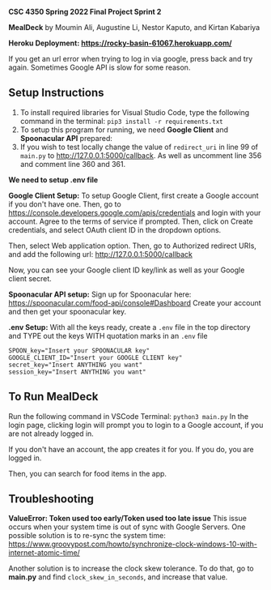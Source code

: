 **CSC 4350 Spring 2022 Final Project Sprint 2**

**MealDeck** by Moumin Ali, Augustine Li, Nestor Kaputo, and Kirtan Kabariya

**Heroku Deployment: https://rocky-basin-61067.herokuapp.com/**

If you get an url error when trying to log in via google, press back and try again. Sometimes Google API is slow for some reason.


## Setup Instructions
1. To install required libraries for Visual Studio Code, type the following command in the terminal:
`pip3 install -r requirements.txt`
2. To setup this program for running, we need **Google Client** and **Spoonacular API** prepared:
3. If you wish to test locally change the value of `redirect_uri` in line 99 of `main.py` to http://127.0.0.1:5000/callback. As well as uncomment line 356 and comment line 360 and 361.


**We need to setup .env file**

**Google Client Setup:**
To setup Google Client, first create a Google account if you don't have one.
Then, go to https://console.developers.google.com/apis/credentials
and login with your account.
Agree to the terms of service if prompted.
Then, click on Create credentials,
and select OAuth client ID in the dropdown options.

Then, select Web application option.
Then, go to Authorized redirect URIs,
and add the following url:
http://127.0.0.1:5000/callback

Now, you can see your Google client ID key/link as well as your Google client secret.

**Spoonacular API setup:**
Sign up for Spoonacular here: https://spoonacular.com/food-api/console#Dashboard
Create your account and then get your spoonacular key.

**.env Setup:**
With all the keys ready, create a `.env` file in the top directory
and TYPE out the keys WITH quotation marks in an `.env` file
```
SPOON_key="Insert your SPOONACULAR key"
GOOGLE_CLIENT_ID="Insert your GOOGLE CLIENT key"
secret_key="Insert ANYTHING you want"
session_key="Insert ANYTHING you want"
```

## To Run MealDeck
Run the following command in VSCode Terminal:
`python3 main.py` 
In the login page, clicking login will prompt you to login to a Google account, if you are not already logged in.

If you don't have an account, the app creates it for you. If you do, you are logged in.

Then, you can search for food items in the app.

## Troubleshooting
**ValueError: Token used too early/Token used too late issue**
This issue occurs when your system time is out of sync with Google Servers.
One possible solution is to re-sync the system time: https://www.groovypost.com/howto/synchronize-clock-windows-10-with-internet-atomic-time/

Another solution is to increase the clock skew tolerance. 
To do that, go to **main.py** and find `clock_skew_in_seconds`, and increase that value.
